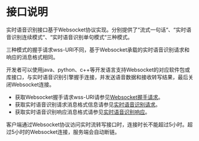 # 接口说明<a name="sis_03_0024"></a>

实时语音识别接口基于Websocket协议实现。分别提供了“流式一句话“、“实时语音识别连续模式“、“实时语音识别单句模式“三种模式。

三种模式的握手请求wss-URI不同，基于Websocket承载的实时语音识别请求和响应的消息格式相同。

开发者可以使用java、python、c++等开发语言支持Websocket的对应软件包或库接口，与实时语音识别引擎握手连接，并发送语音数据和接收转写结果，最后关闭Websocket连接。

-   获取Websocket握手请求wss-URI请参见[Websocket握手请求](Websocket握手请求.md)。
-   获取实时语音识别请求消息格式信息请参见[实时语音识别请求](实时语音识别请求.md)。
-   获取实时语音识别响应消息格式请参见[实时语音识别响应](实时语音识别响应.md)。

客户端通过Websocket协议访问实时流转写接口时，连接时长不能超过5小时。超过5小时的Websocket连接，服务端会自动断链。


